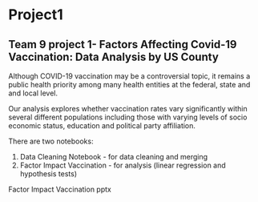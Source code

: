 # Project1
## Team 9 project 1- Factors Affecting Covid-19 Vaccination: Data Analysis by US County

Although COVID-19 vaccination may be a controversial topic, it remains a public health priority among many health entities at the federal, state and and local level.

Our analysis explores whether vaccination rates vary significantly within several different populations including those with varying levels of socio economic status, education and political party affiliation. 

There are two notebooks:
1) Data Cleaning Notebook - for data cleaning and merging
2) Factor Impact Vaccination - for analysis (linear regression and hypothesis tests)

Factor Impact Vaccination pptx
